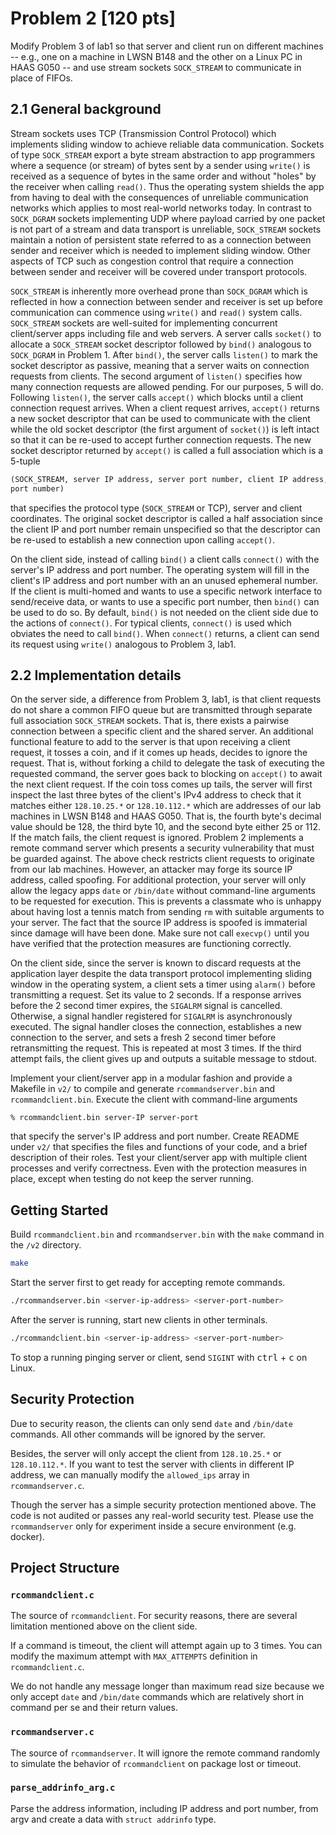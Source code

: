 # Problem 2 [120 pts]

Modify Problem 3 of lab1 so that server and client run on different machines --
e.g., one on a machine in LWSN B148 and the other on a Linux PC in HAAS G050 --
and use stream sockets `SOCK_STREAM` to communicate in place of FIFOs.

## 2.1 General background

Stream sockets uses TCP (Transmission Control Protocol) which implements sliding
window to achieve reliable data communication. Sockets of type `SOCK_STREAM`
export a byte stream abstraction to app programmers where a sequence (or stream)
of bytes sent by a sender using `write()` is received as a sequence of bytes in
the same order and without "holes" by the receiver when calling `read()`. Thus
the operating system shields the app from having to deal with the consequences
of unreliable communication networks which applies to most real-world networks
today. In contrast to `SOCK_DGRAM` sockets implementing UDP where payload
carried by one packet is not part of a stream and data transport is unreliable,
`SOCK_STREAM` sockets maintain a notion of persistent state referred to as a
connection between sender and receiver which is needed to implement sliding
window. Other aspects of TCP such as congestion control that require a
connection between sender and receiver will be covered under transport
protocols.

`SOCK_STREAM` is inherently more overhead prone than `SOCK_DGRAM` which is
reflected in how a connection between sender and receiver is set up before
communication can commence using `write()` and `read()` system calls.
`SOCK_STREAM` sockets are well-suited for implementing concurrent client/server
apps including file and web servers. A server calls `socket()` to allocate a
`SOCK_STREAM` socket descriptor followed by `bind()` analogous to `SOCK_DGRAM`
in Problem 1. After `bind()`, the server calls `listen()` to mark the socket
descriptor as passive, meaning that a server waits on connection requests from
clients. The second argument of `listen()` specifies how many connection
requests are allowed pending. For our purposes, 5 will do. Following `listen()`,
the server calls `accept()` which blocks until a client connection request
arrives. When a client request arrives, `accept()` returns a new socket
descriptor that can be used to communicate with the client while the old socket
descriptor (the first argument of `socket()`) is left intact so that it can be
re-used to accept further connection requests. The new socket descriptor
returned by `accept()` is called a full association which is a 5-tuple

```txt
(SOCK_STREAM, server IP address, server port number, client IP address, client
port number)
```

that specifies the protocol type (`SOCK_STREAM` or TCP), server and client
coordinates. The original socket descriptor is called a half association since
the client IP and port number remain unspecified so that the descriptor can be
re-used to establish a new connection upon calling `accept()`.

On the client side, instead of calling `bind()` a client calls `connect()` with
the server's IP address and port number. The operating system will fill in the
client's IP address and port number with an an unused ephemeral number. If the
client is multi-homed and wants to use a specific network interface to
send/receive data, or wants to use a specific port number, then `bind()` can be
used to do so. By default, `bind()` is not needed on the client side due to the
actions of `connect()`. For typical clients, `connect()` is used which obviates
the need to call `bind()`. When `connect()` returns, a client can send its
request using `write()` analogous to Problem 3, lab1.

## 2.2 Implementation details

On the server side, a difference from Problem 3, lab1, is that client requests
do not share a common FIFO queue but are transmitted through separate full
association `SOCK_STREAM` sockets. That is, there exists a pairwise connection
between a specific client and the shared server. An additional functional
feature to add to the server is that upon receiving a client request, it tosses
a coin, and if it comes up heads, decides to ignore the request. That is,
without forking a child to delegate the task of executing the requested command,
the server goes back to blocking on `accept()` to await the next client request.
If the coin toss comes up tails, the server will first inspect the last three
bytes of the client's IPv4 address to check that it matches either `128.10.25.*`
or `128.10.112.*` which are addresses of our lab machines in LWSN B148 and HAAS
G050. That is, the fourth byte's decimal value should be 128, the third byte 10,
and the second byte either 25 or 112. If the match fails, the client request is
ignored. Problem 2 implements a remote command server which presents a security
vulnerability that must be guarded against. The above check restricts client
requests to originate from our lab machines. However, an attacker may forge its
source IP address, called spoofing. For additional protection, your server will
only allow the legacy apps `date` or `/bin/date` without command-line arguments
to be requested for execution. This is prevents a classmate who is unhappy about
having lost a tennis match from sending `rm` with suitable arguments to your
server. The fact that the source IP address is spoofed is immaterial since
damage will have been done. Make sure not call `execvp()` until you have
verified that the protection measures are functioning correctly.

On the client side, since the server is known to discard requests at the
application layer despite the data transport protocol implementing sliding
window in the operating system, a client sets a timer using `alarm()` before
transmitting a request. Set its value to 2 seconds. If a response arrives before
the 2 second timer expires, the `SIGALRM` signal is cancelled. Otherwise, a
signal handler registered for `SIGALRM` is asynchronously executed. The signal
handler closes the connection, establishes a new connection to the server, and
sets a fresh 2 second timer before retransmitting the request. This is repeated
at most 3 times. If the third attempt fails, the client gives up and outputs a
suitable message to stdout.

Implement your client/server app in a modular fashion and provide a Makefile in
`v2/` to compile and generate `rcommandserver.bin` and `rcommandclient.bin`.
Execute the client with command-line arguments

```
% rcommandclient.bin server-IP server-port
```

that specify the server's IP address and port number. Create README under `v2/`
that specifies the files and functions of your code, and a brief description of
their roles. Test your client/server app with multiple client processes and
verify correctness. Even with the protection measures in place, except when
testing do not keep the server running.

## Getting Started

Build `rcommandclient.bin` and `rcommandserver.bin` with the `make` command in
the `/v2` directory.

```sh
make
```

Start the server first to get ready for accepting remote commands.

```sh
./rcommandserver.bin <server-ip-address> <server-port-number>
```

After the server is running, start new clients in other terminals.

```sh
./rcommandclient.bin <server-ip-address> <server-port-number>
```

To stop a running pinging server or client, send `SIGINT` with <kbd>ctrl</kbd> +
<kbd>c</kbd> on Linux.

## Security Protection

Due to security reason, the clients can only send `date` and `/bin/date`
commands. All other commands will be ignored by the server.

Besides, the server will only accept the client from `128.10.25.*` or
`128.10.112.*`. If you want to test the server with clients in different IP
address, we can manually modify the `allowed_ips` array in `rcommandserver.c`.

Though the server has a simple security protection mentioned above. The code is
not audited or passes any real-world security test. Please use the
`rcommandserver` only for experiment inside a secure environment (e.g. docker).

## Project Structure

### `rcommandclient.c`

The source of `rcommandclient`. For security reasons, there are several
limitation mentioned above on the client side.

If a command is timeout, the client will attempt again up to 3 times. You can
modify the maximum attempt with `MAX_ATTEMPTS` definition in `rcommandclient.c`.

We do not handle any message longer than maximum read size because we only
accept `date` and `/bin/date` commands which are relatively short in command per
se and their return values.

### `rcommandserver.c`

The source of `rcommandserver`. It will ignore the remote command randomly to
simulate the behavior of `rcommandclient` on package lost or timeout.

### `parse_addrinfo_arg.c`

Parse the address information, including IP address and port number, from argv
and create a data with `struct addrinfo` type.
